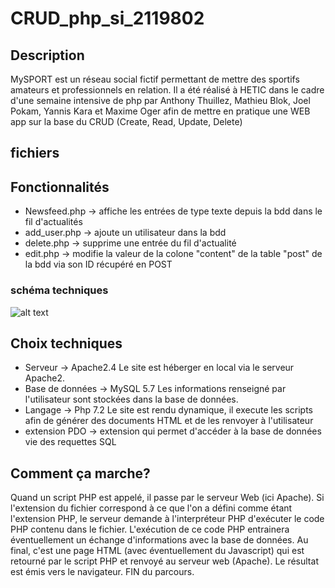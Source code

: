 # CRUD_php_si_2119802

## Description

MySPORT est un réseau social fictif permettant de mettre des sportifs amateurs et professionnels en relation. Il a été réalisé à HETIC dans le cadre d'une semaine intensive de php par Anthony Thuillez, Mathieu Blok, Joel Pokam, Yannis Kara et Maxime Oger afin de mettre en pratique une WEB app sur la base du CRUD (Create, Read, Update, Delete)

## fichiers



## Fonctionnalités

* Newsfeed.php -> affiche les entrées de type texte depuis la bdd dans le fil d'actualités
* add_user.php -> ajoute un utilisateur dans la bdd
* delete.php -> supprime une entrée du fil d'actualité
* edit.php -> modifie la valeur de la colone "content" de la table "post" de la bdd via son ID récupéré en POST

### schéma techniques

![alt text](https://github.com/maximeoger/php_si_211802/blob/master/si4_schema.jpg)

## Choix techniques

* Serveur -> Apache2.4
Le site est héberger en local via le serveur Apache2.
* Base de données -> MySQL 5.7
Les informations renseigné par l'utilisateur sont stockées dans la base de données.
* Langage -> Php 7.2
Le site est rendu dynamique, il execute les scripts afin de générer des documents HTML et de les renvoyer à l'utilisateur
* extension PDO -> extension qui permet d'accéder à la base de données vie des requettes SQL

## Comment ça marche?

Quand un script PHP est appelé, il passe par le serveur Web (ici Apache). Si l'extension du fichier correspond à ce que l'on a défini comme étant
l'extension PHP, le serveur demande à l'interpréteur PHP d'exécuter le code PHP contenu dans le fichier. L'exécution de ce code PHP entrainera
éventuellement un échange d'informations avec la base de données. Au final, c'est une page HTML (avec éventuellement du Javascript) qui est retourné
par le script PHP et renvoyé au serveur web (Apache). Le résultat est émis vers le navigateur. FIN du parcours.
